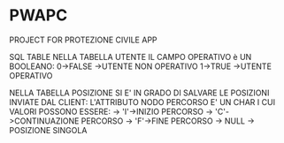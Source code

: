 # PWAPC

PROJECT FOR PROTEZIONE CIVILE APP 

SQL TABLE
NELLA TABELLA UTENTE IL CAMPO OPERATIVO è UN BOOLEANO:
0->FALSE ->UTENTE NON OPERATIVO
1->TRUE ->UTENTE OPERATIVO

NELLA TABELLA POSIZIONE SI E' IN GRADO DI SALVARE LE POSIZIONI
INVIATE DAL CLIENT:
L'ATTRIBUTO NODO PERCORSO E' UN CHAR I CUI VALORI POSSONO
ESSERE:
-> 'I'->INIZIO PERCORSO
-> 'C'->CONTINUAZIONE PERCORSO
-> 'F'->FINE PERCORSO
-> NULL -> POSIZIONE SINGOLA